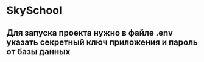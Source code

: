# SkySchool

## Для запуска проекта нужно в файле .env указать секретный ключ приложения и пароль от базы данных
